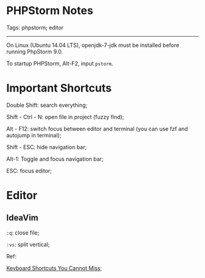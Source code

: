# PHPStorm Notes
Tags: phpstorm; editor

------

On Linux (Ubuntu 14.04 LTS), openjdk-7-jdk must be installed before running PhpStorm 9.0.

To startup PHPStorm, Alt-F2, input `pstorm`.

# Important Shortcuts

Double Shift: search everything;

Shift - Ctrl - N: open file in project (fuzzy find);

Alt - F12: switch focus between editor and terminal (you can use fzf and autojump in terminal);

Shift - ESC: hide navigation bar;

Alt-1: Toggle and focus navigation bar;

ESC: focus editor;

# Editor

## IdeaVim

`:q`: close file;

`:vs`: split vertical;

Ref:

[Keyboard Shortcuts You Cannot Miss](https://www.jetbrains.com/phpstorm/help/keyboard-shortcuts-you-cannot-miss.html);
